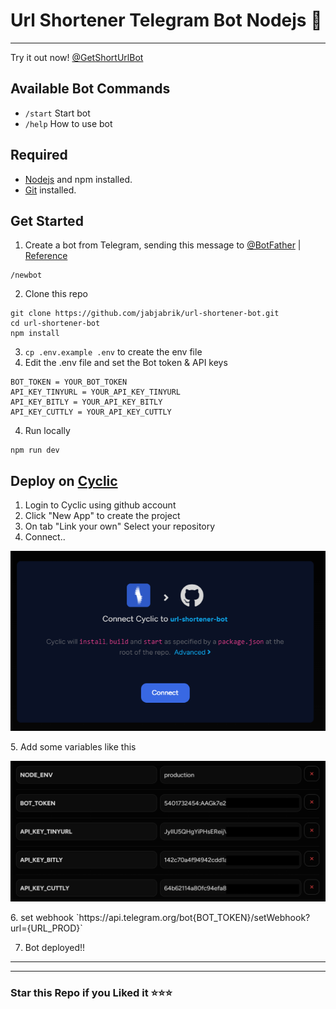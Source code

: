 # Url Shortener Telegram Bot Nodejs 🤖

---

Try it out now! [@GetShortUrlBot](https://t.me/GetShortUrlBot)

## Available Bot Commands

-   `/start` Start bot
-   `/help` How to use bot

## Required

-   [Nodejs](https://nodejs.org/) and npm installed.
-   [Git](https://git-scm.com/) installed.

## Get Started

1. Create a bot from Telegram, sending this message to [@BotFather](https://t.me/BotFather) | [Reference](https://core.telegram.org/bots#creating-a-new-bot)

```
/newbot
```

2. Clone this repo

```
git clone https://github.com/jabjabrik/url-shortener-bot.git
cd url-shortener-bot
npm install
```

3. `cp .env.example .env` to create the env file
4. Edit the .env file and set the Bot token & API keys

```
BOT_TOKEN = YOUR_BOT_TOKEN
API_KEY_TINYURL = YOUR_API_KEY_TINYURL
API_KEY_BITLY = YOUR_API_KEY_BITLY
API_KEY_CUTTLY = YOUR_API_KEY_CUTTLY
```

4. Run locally

```
npm run dev
```

## Deploy on [Cyclic](https://app.cyclic.sh)

1. Login to Cyclic using github account
2. Click "New App" to create the project
3. On tab "Link your own" Select your repository
4. Connect..
 <p align="center"><img src="assets/connect.png" alt="connect to repo" /></p>
5. Add some variables like this
 <p align="center"><img src="assets/variables.png" alt="Variables environment" /></p>
6. set webhook `https://api.telegram.org/bot{BOT_TOKEN}/setWebhook?url={URL_PROD}`

7. Bot deployed!!

---

---

### Star this Repo if you Liked it ⭐⭐⭐
